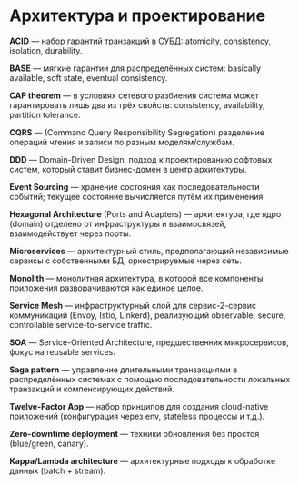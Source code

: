 # Архитектура и проектирование

**ACID** — набор гарантий транзакций в СУБД: atomicity, consistency, isolation, durability.

**BASE** — мягкие гарантии для распределённых систем: basically available, soft state, eventual consistency.

**CAP theorem** — в условиях сетевого разбиения система может гарантировать лишь два из трёх свойств: consistency, availability, partition tolerance.

**CQRS** — (Command Query Responsibility Segregation) разделение операций чтения и записи по разным моделям/службам.

**DDD** — Domain-Driven Design, подход к проектированию софтовых систем, который ставит бизнес-домен в центр архитектуры.

**Event Sourcing** — хранение состояния как последовательности событий; текущее состояние вычисляется путём их применения.

**Hexagonal Architecture** (Ports and Adapters) — архитектура, где ядро (domain) отделено от инфраструктуры и взаимосвязей, взаимодействует через порты.

**Microservices** — архитектурный стиль, предполагающий независимые сервисы с собственными БД, оркестрируемые через сеть.

**Monolith** — монолитная архитектура, в которой все компоненты приложения разворачиваются как единое целое.

**Service Mesh** — инфраструктурный слой для сервис-2-сервис коммуникаций (Envoy, Istio, Linkerd), реализующий observable, secure, controllable service-to-service traffic.

**SOA** — Service-Oriented Architecture, предшественник микросервисов, фокус на reusable services.

**Saga pattern** — управление длительными транзакциями в распределённых системах с помощью последовательности локальных транзакций и компенсирующих действий.

**Twelve-Factor App** — набор принципов для создания cloud-native приложений (конфигурация через env, stateless процессы и т.д.).

**Zero-downtime deployment** — техники обновления без простоя (blue/green, canary).

**Kappa/Lambda architecture** — архитектурные подходы к обработке данных (batch + stream).
